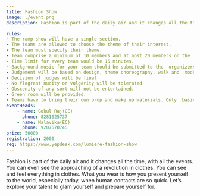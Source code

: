 ```yaml
---
title: Fashion Show
image: ./event.png
description: Fashion is part of the daily air and it changes all the time, with all the events. You can even see the approaching of a revolution in clothes. You can see and feel everything in clothes. What you wear is how you present yourself to the world, especially today, when human contacts are so quick. Let’s explore your talent to glam yourself and prepare yourself for.

rules: 
- The ramp show will have a single section. 
- The teams are allowed to choose the theme of their interest. 
- The team must specify their theme. 
- Team comprise a minimum of 10 members and at most 20 members on the  stage. 
- Time limit for every team would be 15 minutes. 
- Background music for your team should be submitted to the  organizers 1 hour prior to the commencement of the event in mp3  format. 
- Judgement will be based on design, theme choreography, walk and  model. 
- Decision of judges will be final 
- No flagrant nudity or vulgarity will be tolerated
- Obscenity of any sort will not be entertained. 
- Green room will be provided. 
- Teams have to bring their own prop and make up materials. Only  basic makeup items will be provided from our side. 
eventHeads:
    - name: Gokul Raj(CE)
      phone: 8281025737
    - name: Malavika(EC)
      phone: 9207570745
prize: 50000
registration: 2000
reg: https://www.yepdesk.com/lumiere-fashion-show
---
```

Fashion is part of the daily air and it changes all the time, with all the events. You can even see the approaching of a revolution in clothes. You can see and feel everything in clothes. What you wear is how you present yourself to the world, especially today, when human contacts are so quick. Let’s explore your talent to glam yourself and prepare yourself for.

